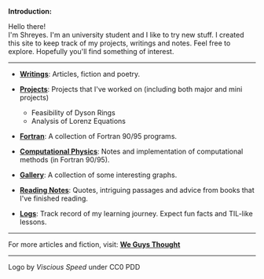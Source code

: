 
**Introduction:** 

Hello there! \
I'm Shreyes. I'm an university student and I like to try new stuff. I created this site to keep track of my projects, writings and notes. Feel free to explore. Hopefully you'll find something of interest.

***

- **[Writings](Writings/README.md)**: Articles, fiction and poetry.

- **[Projects](Project/README.md)**: Projects that I've worked on (including both major and mini projects)
    - Feasibility of Dyson Rings
    - Analysis of Lorenz Equations

- **[Fortran](https://github.com/mshreyes/Fortran_Programs)**: A collection of Fortran 90/95 programs.

- **[Computational Physics](https://github.com/mshreyes/Computational-Physics)**: Notes and implementation of computational methods (in Fortran 90/95).

- **[Gallery](Gallery/README.md)**: A collection of some interesting graphs.

- **[Reading Notes](Reading/README.md)**: Quotes, intriguing passages and advice from books that I've finished reading.

- **[Logs](Logs/logs.md)**: Track record of my learning journey. Expect fun facts and TIL-like lessons.

***

For more articles and fiction, visit: **[We Guys Thought](https://weguysthought.com/)**

***

Logo by *Viscious Speed* under CC0 PDD